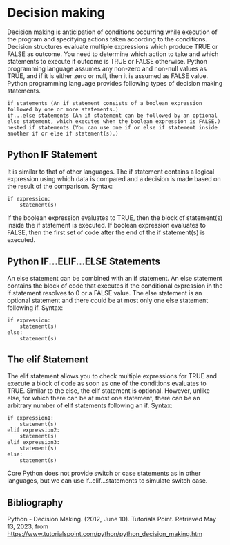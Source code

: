# Decision making

Decision making is anticipation of conditions occurring while execution of the program and specifying actions taken according to the conditions. Decision structures evaluate multiple expressions which produce TRUE or FALSE as outcome. You need to determine which action to take and which statements to execute if outcome is TRUE or FALSE otherwise. Python programming language assumes any non-zero and non-null values as TRUE, and if it is either zero or null, then it is assumed as FALSE value. Python programming language provides following types of decision making statements.

    if statements (An if statement consists of a boolean expression followed by one or more statements.)
    if...else statements (An if statement can be followed by an optional else statement, which executes when the boolean expression is FALSE.)
    nested if statements (You can use one if or else if statement inside another if or else if statement(s).)

## Python IF Statement

It is similar to that of other languages. The if statement contains a logical expression using which data is compared and a decision is made based on the result of the comparison. Syntax:

    if expression:
        statement(s)

If the boolean expression evaluates to TRUE, then the block of statement(s) inside the if statement is executed. If boolean expression evaluates to FALSE, then the first set of code after the end of the if statement(s) is executed.

## Python IF...ELIF...ELSE Statements

An else statement can be combined with an if statement. An else statement contains the block of code that executes if the conditional expression in the if statement resolves to 0 or a FALSE value. The else statement is an optional statement and there could be at most only one else statement following if. Syntax:

    if expression:
        statement(s)
    else:
        statement(s)

## The elif Statement

The elif statement allows you to check multiple expressions for TRUE and execute a block of code as soon as one of the conditions evaluates to TRUE. Similar to the else, the elif statement is optional. However, unlike else, for which there can be at most one statement, there can be an arbitrary number of elif statements following an if. Syntax:

    if expression1:
        statement(s)
    elif expression2:
        statement(s)
    elif expression3:
        statement(s)
    else:
        statement(s)

Core Python does not provide switch or case statements as in other languages, but we can use if..elif...statements to simulate switch case.

## Bibliography

Python - Decision Making. (2012, June 10). Tutorials Point. Retrieved May 13, 2023, from https://www.tutorialspoint.com/python/python_decision_making.htm